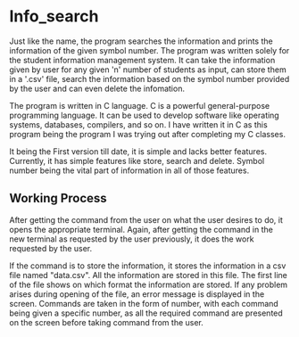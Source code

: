 # Info_search

Just like the name, the program searches the information and prints the information of the given symbol number. The program was written solely for the student information management system. It can take the information given by user for any given 'n' number of students as input, can store them in a '.csv' file, search the information based on the symbol number provided by the user and can even delete the infomation. 

The program is written in C language. C is a powerful general-purpose programming language. It can be used to develop software like operating systems, databases, compilers, and so on. I have written it in C as this program being the program I was trying out after completing my C classes.

It being the First version till date, it is simple and lacks better features. Currently, it has simple features like store, search and delete. Symbol number being the vital part of information in all of those features.

## Working Process

After getting the command from the user on what the user desires to do, it opens the appropriate terminal. Again, after getting the command in the new terminal as requested by the user previously, it does the work requested by the user. 

If the command is to store the information, it stores the information in a csv file named "data.csv". All the information are stored in this file. The first line of the file shows on which format the information are stored. If any problem arises during opening of the file, an error message is displayed in the screen. Commands are taken in the form of number, with each command being given a specific number, as all the required command are presented on the screen before taking command from the user. 

